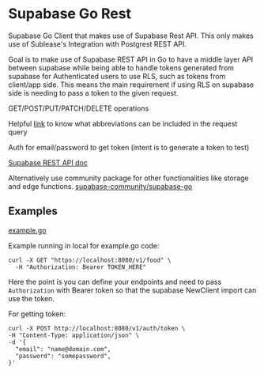 # Supabase Go Rest

Supabase Go Client that makes use of Supabase Rest API. This only makes use of Sublease's Integration with Postgrest REST API.

Goal is to make use of Supabase REST API in Go to have a middle layer API between supabase while being able to handle tokens generated from supabase for Authenticated users to use RLS, such as tokens from client/app side.
This means the main requirement if using RLS on supabase side is needing to pass a token to the given request.

GET/POST/PUT/PATCH/DELETE operations


Helpful [link](https://docs.postgrest.org/en/v12/references/api/tables_views.html#operators) to know what abbreviations can be included in the request query

Auth for email/password to get token (intent is to generate a token to test)

[Supabase REST API doc](https://supabase.com/docs/guides/api)

Alternatively use community package for other functionalities like storage and edge functions. [supabase-community/supabase-go](https://github.com/supabase-community/supabase-go)


## Examples

[example.go](https://github.com/jtclarkjr/supabase-go-rest/blob/main/example/example.go)

Example running in local for example.go code:
```
curl -X GET "https://localhost:8080/v1/food" \
  -H "Authorization: Bearer TOKEN_HERE"
```
Here the point is you can define your endpoints and need to pass `Authorization` with Bearer token so that the supabase NewClient import can use the token.

For getting token:
```
curl -X POST http://localhost:8080/v1/auth/token \
-H "Content-Type: application/json" \
-d '{
  "email": "name@domain.com",
  "password": "somepassword",
}'
```

